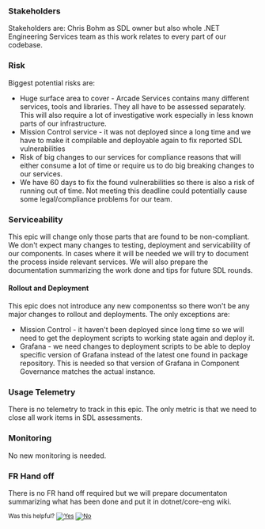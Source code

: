 ### Stakeholders

Stakeholders are: Chris Bohm as SDL owner but also whole .NET Engineering Services team as this work relates to every part of our codebase.

### Risk

Biggest potential risks are:
- Huge surface area to cover - Arcade Services contains many different services, tools and libraries. They all have to be assessed separately. This will also require a lot of investigative work especially in less known parts of our infrastructure.
- Mission Control service - it was not deployed since a long time and we have to make it compilable and deployable again to fix reported SDL vulnerabilities
- Risk of big changes to our services for compliance reasons that will either consume a lot of time or require us to do big breaking changes to our services.
- We have 60 days to fix the found vulnerabilities so there is also a risk of running out of time. Not meeting this deadline could potentially cause some legal/compliance problems for our team.

### Serviceability

This epic will change only those parts that are found to be non-compliant. We don't expect many changes to testing, deployment and servicability of our components. In cases where it will be needed we will try to document the process inside relevant services. We will also prepare the documentation summarizing the work done and tips for future SDL rounds.

#### Rollout and Deployment

This epic does not introduce any new componentss so there won't be any major changes to rollout and deployments. The only exceptions are:
- Mission Control - it haven't been deployed since long time so we will need to get the deployment scripts to working state again and deploy it.
- Grafana - we need changes to deployment scripts to be able to deploy specific version of Grafana instead of the latest one found in package repository. This is needed so that version of Grafana in Component Governance matches the actual instance.

### Usage Telemetry

There is no telemetry to track in this epic. The only metric is that we need to close all work items in SDL assessments.

### Monitoring 

No new monitoring is needed.

### FR Hand off

There is no FR hand off required but we will prepare documentaton summarizing what has been done and put it in dotnet/core-eng wiki.

<!-- Begin Generated Content: Doc Feedback -->
<sub>Was this helpful? [![Yes](https://helix.dot.net/f/ip/5?p=Documentation%5CProject-Docs%5CSDL%5Carcade-services-fall-2020-one-pager.md)](https://helix.dot.net/f/p/5?p=Documentation%5CProject-Docs%5CSDL%5Carcade-services-fall-2020-one-pager.md) [![No](https://helix.dot.net/f/in)](https://helix.dot.net/f/n/5?p=Documentation%5CProject-Docs%5CSDL%5Carcade-services-fall-2020-one-pager.md)</sub>
<!-- End Generated Content-->
